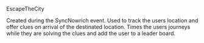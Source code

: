 EscapeTheCity

Created during the SyncNowrich event. Used to track the users location and offer clues on arrival of the destinated location. Times the users journeys while they are solving the clues and add the user to a leader board. 
